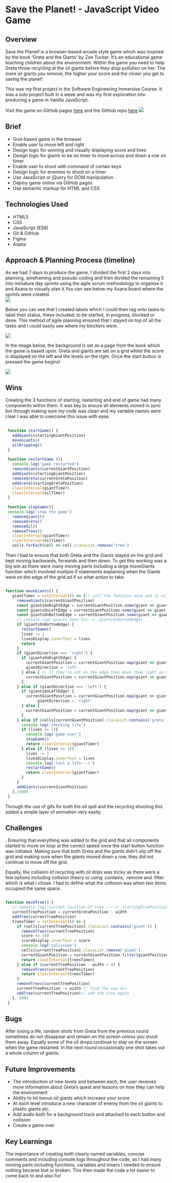 # Save the Planet! - JavaScript Video Game

<h2>Overview </h2>

Save the Planet! is a browser-based arcade style game which was inspired by the book ‘Greta and the Giants’ by Zoe Tucker. It’s an educational game teaching children about the environment. Within the game you need to help Greta throw recycling at the oil giants before they drop pollution on her. The more oil giants you remove, the higher your score and the closer you get to saving the planet! 

This was my first project in the Software Engineering Immersive Course. It was a solo project built in a week and was my first exploration into producing a game in Vanilla JavaScript. 

Visit the game on GitHub pages [here](https://cnmabc.github.io/Project-1/) and the GitHub repo [here](https://github.com/CNMABC/Project-1)
![](ezgif.com-gif-maker.gif)

<h2> Brief </h2> 
<ul> 
<li>Grid-based game in the browser</li>
<li>Enable user to move left and right</li>
<li>Design logic for winning and visually displaying score and lives</li>
<li>Design logic for giants to be on timer to move across and down a row on timer</li>
<li>Enable user to shoot with command of certain keys</li>
<li>Design logic for enemies to shoot on a timer</li>
<li>Use JavaScript or jQuery for DOM manipulation</li>
<li>Deploy game online via GitHub pages </li>
<li> Use semantic markup for HTML and CSS</li>
</ul>


<h2>Technologies Used </h2> 
<ul> 
<li>HTML5</li>
<li>CSS</li> 
<li>JavaScript (ES6)</li>
<li>Git & GitHub</li>
<li>Figma</li>
<li>Asana</li>
</ul>


<h2>Approach & Planning Process (timeline)</h2>

As we had 7 days to produce the game, I divided the first 2 days into planning, wireframing and pseudo coding and then divided the remaining 5 into miniature day sprints using the agile scrum methodology to organise it and Asana to visually plan it.You can see below my Asana board where the sprints were created.  
![](images/asana-pic-1.png)

Below you can see that I created labels which I could then tag onto tasks to label their status, these included:  to be started, in progress, blocked or done. This method of agile planning ensured that I stayed on top of all the tasks and I could easily see where my blockers were. 

![](images/asana-pic-2.png)

In the image below, the background is set as a page from the book which the game is based upon. Greta and giants are set on a grid whilst the score is displayed on the left and the levels on the right. Once the start button is pressed the game begins!

![](images/game-greta-1.png.png)

<h2>Wins</h2> 
Creating the 3 functions of starting, restarting and end of game had many components within them. It was key to ensure all elements moved in sync but through making sure my code was clean and my variable names were clear I was able to overcome this issue with ease. 

``` javascript
 
 function startGame() {
   addGiants(startingGiantPosition)
   moveGiants()
   oilDripping()
 }
 
 function restartGame (){
   console.log('game restarted')
   removeGiants(currentGiantPosition)
   addGiants(startingGiantPosition)
   removeGreta(currentGretaPosition)
   addGreta(startingGretaPosition)
   clearInterval(giantTimer)
   clearInterval(oilTimer)
 }
 
 function stopGame(){
 console.log('stop the game')
   removeGiants()
   removeGreta()
   removeOil()
   removeTrees()
   clearInterval(giantTimer)
   clearInterval(oilTimer)
   cells.forEach(cell => cell.classList.remove('tree')


```
Then I had to ensure that both Greta and the Giants stayed on the grid and kept moving backwards, forwards and then down. To get this working was a big win as there were many moving parts including a large moveGiants function which involved multiple if statements explaining when the Giants were on the edge of the grid ad if so what action to take. 

``` javascript

function moveGiants() {
   giantTimer = setInterval(() => {// call the function once and it will trigger the interval once (just in case we need to add more logic before or after)
     removeGiants(currentGiantPosition)
     const giantsOnRightEdge = currentGiantPosition.some(giant => giant % width === 9)
     const giantsOnLeftEdge = currentGiantPosition.some(giant => giant % width === 0)
     const giantsOnBottomEdge = currentGiantPosition.some(giant => giantsHitEdge.includes(giant))
     // console.log('giants have hit-->',giantsOnBottomEdge)
     if (giantsOnBottomEdge) {
       restartGame()
       lives -= 1
       livesDisplay.innerText = lives
       return
     }
     if (giantDirection === 'right') {
       if (giantsOnRightEdge) {
         currentGiantPosition = currentGiantPosition.map(giant => giant + width)
         giantDirection = 'left'
       } else { // if they're not on the edge then move them right as normal
         currentGiantPosition = currentGiantPosition.map(giant => giant + 1)
       }
     } else if (giantDirection === 'left') {
       if (giantsOnLeftEdge) {
         currentGiantPosition = currentGiantPosition.map(giant => giant + width)
              giantDirection = 'right'
       } else {
         currentGiantPosition = currentGiantPosition.map(giant => giant - 1)
       }
     } else if (cells[currentGiantPosition].classList.contains('greta')) {
       console.log('checking life')
       if (lives <= 1){
         console.log('game over')
         stopGame()
         return clearInterval(giantTimer)
       } else if (lives >= 1){
         lives -= 1
         livesDisplay.innerText = lives
         console.log('lost a life--->')
         restartGame()
         return clearInterval(giantTimer)
       }
     }
     addGiants(currentGiantPosition)
   },1500)
 }


```
Through the use of gifs for both the oil spill and the recycling shooting this added a simple layer of animation very easily. 


<h2>Challenges</h2>: 
Ensuring that everything was added to the grid and that all components started to move on loop at the correct speed once the start button function was initiated. Making sure that both Greta and the giants didn’t slip off the grid and making sure when the giants moved down a row, they did not continue to move off the grid. 

Equally, the collision of recycling with oil drips was tricky as there were a few options including collision theory or using .contains, .remove and .filter. which is what I chose. I had to define what the collision was when two items occupied the same space. 

``` javascript

function moveTree() {
   // console.log('current location of tree ---->',startingTreePosition)
   currentTreePosition = currentGretaPosition - width
   addTree(currentTreePosition)
   treesTimer = setInterval(() => {
     if (cells[currentTreePosition].classList.contains('giant')) {
       removeTrees(currentTreePosition)
       score += 100
       scoreDisplay.innerText = score
       console.log('collision')
       cells[currentTreePosition].classList.remove('giant')
       currentGiantPosition = currentGiantPosition.filter(giantPosition => giantPosition !== currentTreePosition)      
       return clearInterval(treesTimer)
     } else if (currentTreePosition - width < 0) {
       removeTrees(currentTreePosition)
       return clearInterval(treesTimer)
     }
     removeTrees(currentTreePosition)
     currentTreePosition -= width // find the new div
     addTree(currentTreePosition)// add the tree again
   }, 500)
 }

```

<h2>Bugs</h2>
After losing a life, random shots from Greta from the previous round sometimes do not disappear and remain on the screen unless you shoot them away. Equally some of the oil drops continue to stay on the screen when the game restarted. In the next round occasionally one shot takes out a whole column of giants. 

<h2>Future Improvements</h2> 
<ul>
<li> The introduction of new levels and between each, the user receives more information about Greta’s quest and lessons on how they can help the environment 
<li> Ability to hit bonus oil giants which increase your score 
<li> At each level introduce a new character of enemy from the oil giants to plastic giants etc. 
<li>Add audio both for a background track and attached to each button and collision </li>
<li>Create a game over </li>
</ul>

<h2>Key Learnings</h2> 
The importance of creating both clearly named variables, concise comments and including console.logs throughout the code, as I had many moving parts including functions, variables and timers I needed to ensure nothing became lost or broken. This then made the code a lot easier to come back to and also fix! 
